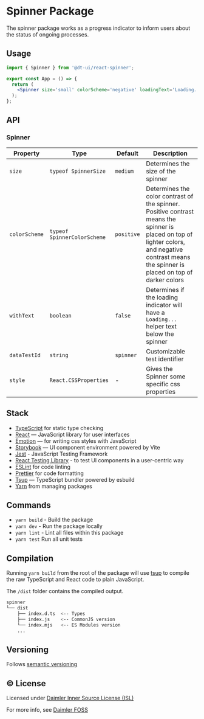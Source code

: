 # Spinner Package

The spinner package works as a progress indicator to inform users about the status of ongoing processes.

## Usage

```jsx
import { Spinner } from '@dt-ui/react-spinner';

export const App = () => {
  return (
    <Spinner size='small' colorScheme='negative' loadingText='Loading...' />
  );
};
```

## API

### Spinner

| Property      | Type                        | Default    | Description                                                                                                                                                                                     |
| ------------- | --------------------------- | ---------- | ----------------------------------------------------------------------------------------------------------------------------------------------------------------------------------------------- |
| `size`        | `typeof SpinnerSize`        | `medium`   | Determines the size of the spinner                                                                                                                                                              |
| `colorScheme` | `typeof SpinnerColorScheme` | `positive` | Determines the color contrast of the spinner. Positive contrast means the spinner is placed on top of lighter colors, and negative contrast means the spinner is placed on top of darker colors |
| `withText`    | `boolean`                   | `false`    | Determines if the loading indicator will have a `Loading...` helper text below the spinner                                                                                                      |
| `dataTestId`  | `string`                    | `spinner`  | Customizable test identifier                                                                                                                                                                    |
| `style`       | `React.CSSProperties`       | -          | Gives the Spinner some specific css properties                                                                                                                                                  |

## Stack

- [TypeScript](https://www.typescriptlang.org/) for static type checking
- [React](https://reactjs.org/) — JavaScript library for user interfaces
- [Emotion](https://emotion.sh/docs/introduction) — for writing css styles with JavaScript
- [Storybook](https://storybook.js.org/) — UI component environment powered by Vite
- [Jest](https://jestjs.io/) - JavaScript Testing Framework
- [React Testing Library](https://testing-library.com/) - to test UI components in a user-centric way
- [ESLint](https://eslint.org/) for code linting
- [Prettier](https://prettier.io) for code formatting
- [Tsup](https://github.com/egoist/tsup) — TypeScript bundler powered by esbuild
- [Yarn](https://yarnpkg.com/) from managing packages

## Commands

- `yarn build` - Build the package
- `yarn dev` - Run the package locally
- `yarn lint` - Lint all files within this package
- `yarn test` Run all unit tests

## Compilation

Running `yarn build` from the root of the package will use [tsup](https://tsup.egoist.dev/) to compile the raw TypeScript and React code to plain JavaScript.

The `/dist` folder contains the compiled output.

```bash
spinner
└── dist
    ├── index.d.ts  <-- Types
    ├── index.js    <-- CommonJS version
    └── index.mjs   <-- ES Modules version
    ...
```

## Versioning

Follows [semantic versioning](https://semver.org/)

## &copy; License

Licensed under [Daimler Inner Source License (ISL)](LICENSE.md)

For more info, see [Daimler FOSS](https://git.t3.daimlertruck.com/tbf/daimler-inner-source-license)
